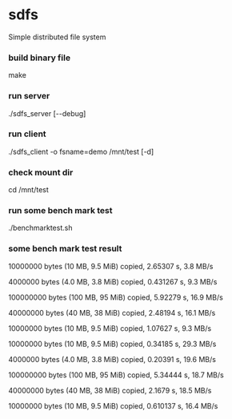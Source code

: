# sdfs
Simple distributed file system

### build binary file
make

### run server 
./sdfs_server [--debug]

### run client
./sdfs_client -o fsname=demo /mnt/test [-d]

### check mount dir
cd /mnt/test

### run some bench mark test
./benchmarktest.sh

### some bench mark test result

10000000 bytes (10 MB, 9.5 MiB) copied, 2.65307 s, 3.8 MB/s

4000000 bytes (4.0 MB, 3.8 MiB) copied, 0.431267 s, 9.3 MB/s

100000000 bytes (100 MB, 95 MiB) copied, 5.92279 s, 16.9 MB/s

40000000 bytes (40 MB, 38 MiB) copied, 2.48194 s, 16.1 MB/s

10000000 bytes (10 MB, 9.5 MiB) copied, 1.07627 s, 9.3 MB/s

10000000 bytes (10 MB, 9.5 MiB) copied, 0.34185 s, 29.3 MB/s

4000000 bytes (4.0 MB, 3.8 MiB) copied, 0.20391 s, 19.6 MB/s

100000000 bytes (100 MB, 95 MiB) copied, 5.34444 s, 18.7 MB/s

40000000 bytes (40 MB, 38 MiB) copied, 2.1679 s, 18.5 MB/s

10000000 bytes (10 MB, 9.5 MiB) copied, 0.610137 s, 16.4 MB/s
